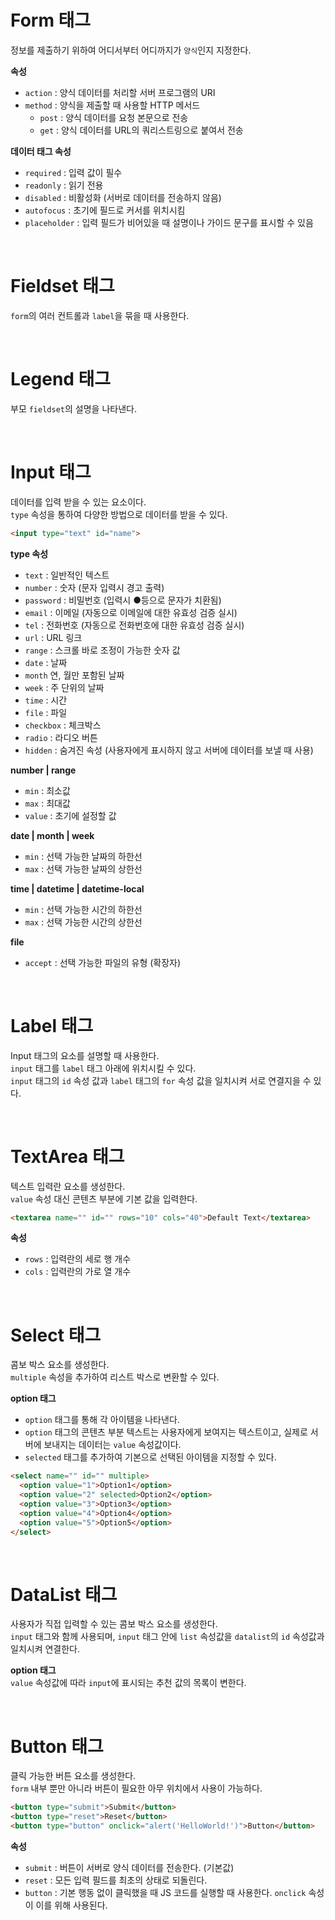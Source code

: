 # Form 태그
정보를 제출하기 위하여 어디서부터 어디까지가 `양식`인지 지정한다.

**속성**
- `action` : 양식 데이터를 처리할 서버 프로그램의 URI
- `method` : 양식을 제출할 때 사용할 HTTP 메서드
    - `post` : 양식 데이터를 요청 본문으로 전송
    - `get` : 양식 데이터를 URL의 쿼리스트링으로 붙여서 전송

**데이터 태그 속성**
- `required` : 입력 값이 필수
- `readonly` : 읽기 전용
- `disabled` : 비활성화 (서버로 데이터를 전송하지 않음)
- `autofocus` : 초기에 필드로 커서를 위치시킴
- `placeholder` : 입력 필드가 비어있을 때 설명이나 가이드 문구를 표시할 수 있음

<br/>

# Fieldset 태그
`form`의 여러 컨트롤과 `label`을 묶을 때 사용한다.

<br/>

# Legend 태그
부모 `fieldset`의 설명을 나타낸다.

<br/>

# Input 태그
데이터를 입력 받을 수 있는 요소이다.  
`type` 속성을 통하여 다양한 방법으로 데이터를 받을 수 있다.
```html
<input type="text" id="name">
```

**type 속성**
- `text` : 일반적인 텍스트
- `number` : 숫자 (문자 입력시 경고 출력)
- `password` : 비밀번호 (입력시 ●등으로 문자가 치환됨)
- `email` : 이메일 (자동으로 이메일에 대한 유효성 검증 실시)
- `tel` : 전화번호 (자동으로 전화번호에 대한 유효성 검증 실시)
- `url` : URL 링크
- `range` : 스크롤 바로 조정이 가능한 숫자 값
- `date` : 날짜
- `month` 연, 월만 포함된 날짜
- `week` : 주 단위의 날짜
- `time` : 시간
- `file` : 파일
- `checkbox` : 체크박스
- `radio` : 라디오 버튼
- `hidden` : 숨겨진 속성 (사용자에게 표시하지 않고 서버에 데이터를 보낼 때 사용)

**number | range**
- `min` : 최소값
- `max` : 최대값
- `value` : 초기에 설정할 값

**date | month | week**
- `min` : 선택 가능한 날짜의 하한선
- `max` : 선택 가능한 날짜의 상한선

**time | datetime | datetime-local**
- `min` : 선택 가능한 시간의 하한선
- `max` : 선택 가능한 시간의 상한선

**file**
- `accept` : 선택 가능한 파일의 유형 (확장자)

<br/>

# Label 태그
Input 태그의 요소를 설명할 때 사용한다.  
`input` 태그를 `label` 태그 아래에 위치시킬 수 있다.  
`input` 태그의 `id` 속성 값과 `label` 태그의 `for` 속성 값을 일치시켜 서로 연결지을 수 있다.  

<br/>

# TextArea 태그
텍스트 입력란 요소를 생성한다.  
`value` 속성 대신 콘텐츠 부분에 기본 값을 입력한다.
```html
<textarea name="" id="" rows="10" cols="40">Default Text</textarea>
```

**속성**
- `rows` : 입력란의 세로 행 개수
- `cols` : 입력란의 가로 열 개수

<br/>

# Select 태그
콤보 박스 요소를 생성한다.  
`multiple` 속성을 추가하여 리스트 박스로 변환할 수 있다.

**option 태그**  
- `option` 태그를 통해 각 아이템을 나타낸다.  
- `option` 태그의 콘텐츠 부분 텍스트는 사용자에게 보여지는 텍스트이고, 실제로 서버에 보내지는 데이터는 `value` 속성값이다.  
- `selected` 태그를 추가하여 기본으로 선택된 아이템을 지정할 수 있다.
```html
<select name="" id="" multiple>
  <option value="1">Option1</option>
  <option value="2" selected>Option2</option>
  <option value="3">Option3</option>
  <option value="4">Option4</option>
  <option value="5">Option5</option>
</select>
```

<br/>

# DataList 태그
사용자가 직접 입력할 수 있는 콤보 박스 요소를 생성한다.  
`input` 태그와 함께 사용되며, `input` 태그 안에 `list` 속성값을 `datalist`의 `id` 속성값과 일치시켜 연결한다.

**option 태그**  
`value` 속성값에 따라 `input`에 표시되는 추천 값의 목록이 변한다.

<br/>

# Button 태그
클릭 가능한 버튼 요소를 생성한다.  
`form` 내부 뿐만 아니라 버튼이 필요한 아무 위치에서 사용이 가능하다.

```html
<button type="submit">Submit</button>
<button type="reset">Reset</button>
<button type="button" onclick="alert('HelloWorld!')">Button</button>
```

**속성**  
- `submit` : 버튼이 서버로 양식 데이터를 전송한다. (기본값)
- `reset` : 모든 입력 필드를 최초의 상태로 되돌린다.
- `button` : 기본 행동 없이 클릭했을 때 JS 코드를 실행할 때 사용한다. `onclick` 속성이 이를 위해 사용된다.